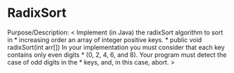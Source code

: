 # RadixSort
 Purpose/Description: <  Implement (in Java) the radixSort algorithm to sort in  * increasing order an array of integer positive keys.  * public void radixSort(int arr[]) In your implementation you must consider that each key contains only even digits  * (0, 2, 4, 6, and 8). Your program must detect the case of odd digits in the  * keys, and, in this case, abort. >
